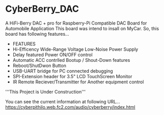 # CyberBerry_DAC
A HiFi-Berry DAC + pro for Raspberry-Pi Compatible DAC Board for Automobile Application
This board was intend to insall on MyCar. So, this board has following features...

* FEATURES
 * Hi-Efficency Wide-Range Voltage Low-Noise Power Supply
 * Delay featured Power ON/OFF control
  * Automatic ACC contrlled Bootup / Shout-Down features
  * Reboot/ShutDwon Button
  * USB-UART bridge for PC connected debugging
  * SPI-Extension header for 3.5" LCD TouchScreen Monitor
  * IR Remote Reciever/Transmitter for Another equipment control
  
  '''This Project is Under Construction'''
  
  You can see the current information at following URL...
  https://cyberpithilo.web.fc2.com/audio/cyberberry/index.html
